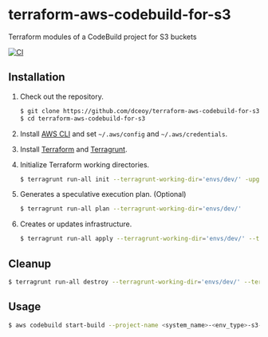 terraform-aws-codebuild-for-s3
==============================

Terraform modules of a CodeBuild project for S3 buckets

[![CI](https://github.com/dceoy/terraform-aws-codebuild-for-s3/actions/workflows/ci.yml/badge.svg)](https://github.com/dceoy/terraform-aws-codebuild-for-s3/actions/workflows/ci.yml)

Installation
------------

1.  Check out the repository.

    ```sh
    $ git clone https://github.com/dceoy/terraform-aws-codebuild-for-s3.git
    $ cd terraform-aws-codebuild-for-s3
    ````

2.  Install [AWS CLI](https://aws.amazon.com/cli/) and set `~/.aws/config` and `~/.aws/credentials`.

3.  Install [Terraform](https://www.terraform.io/) and [Terragrunt](https://terragrunt.gruntwork.io/).

4.  Initialize Terraform working directories.

    ```sh
    $ terragrunt run-all init --terragrunt-working-dir='envs/dev/' -upgrade -reconfigure
    ```

5.  Generates a speculative execution plan. (Optional)

    ```sh
    $ terragrunt run-all plan --terragrunt-working-dir='envs/dev/'
    ```

6.  Creates or updates infrastructure.

    ```sh
    $ terragrunt run-all apply --terragrunt-working-dir='envs/dev/' --terragrunt-non-interactive
    ```

Cleanup
-------

```sh
$ terragrunt run-all destroy --terragrunt-working-dir='envs/dev/' --terragrunt-non-interactive
```

Usage
-----

```sh
$ aws codebuild start-build --project-name <system_name>-<env_type>-s3-codebuild-project
```
